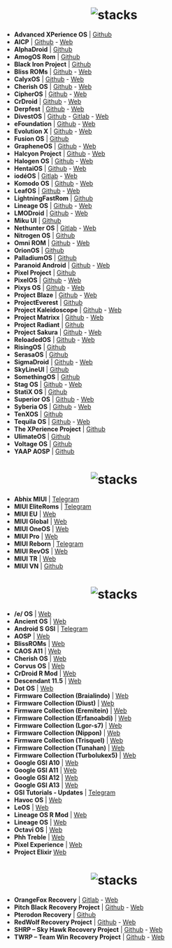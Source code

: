 <h1 align="center">
<img src="https://github.com/musabcel/android_rom_list/blob/master/doc/android_header.png?raw=true" alt="stacks"/>
</h1>

- **Advanced XPerience OS** | [Github](https://github.com/AXP-OS)
- **AICP** | [Github](https://github.com/AICP) - [Web](https://dwnld.aicp-rom.com/)
- **AlphaDroid** | [Github](https://github.com/AlphaDroid-Project)
- **AmogOS Rom** | [Github](https://github.com/AmogOS-Rom)
- **Black Iron Project** | [Github](https://github.com/Black-Iron-Project)
- **Bliss ROMs** | [Github](https://github.com/BlissRoms) - [Web](https://blissroms.com/)
- **CalyxOS** | [Github](https://github.com/CalyxOS) - [Web](https://calyxos.org/)
- **Cherish OS** | [Github](https://github.com/CherishOS) - [Web](https://cherishos.com/)
- **CipherOS** | [Github](https://github.com/CipherOS) - [Web](https://cipheros.github.io/)
- **CrDroid** | [Github](https://github.com/crdroidandroid) - [Web](https://crdroid.net/)
- **Derpfest** | [Github](https://github.com/DerpFest-AOSP) - [Web](https://derpfest.org/)
- **DivestOS** | [Github](https://github.com/divested-mobile) - [Gitlab](https://gitlab.com/divested-mobile) - [Web](https://divestos.org)
- **eFoundation** | [Github](https://github.com/e-foundation) - [Web](https://e.foundation/)
- **Evolution X** | [Github](https://github.com/Evolution-X) - [Web](https://evolution-x.org/)
- **Fusion OS** | [Github](https://github.com/Fusion-OS)
- **GrapheneOS** | [Github](https://github.com/GrapheneOS) - [Web](https://grapheneos.org/)
- **Halcyon Project** | [Github](https://github.com/halcyonproject) - [Web](https://hlcyn.co/)
- **Halogen OS** | [Github](https://github.com/halogenOS) - [Web](https://halogenos.org/)
- **HentaiOS** | [Github](https://github.com/hentaiOS) - [Web](https://downloads.hentaios.com/)
- **iodéOS** | [Gitlab](https://gitlab.com/iode/) - [Web](https://iode.tech/iodeos-en)
- **Komodo OS** | [Github](https://github.com/Komodo-OS) - [Web](https://komodo-os.my.id/)
- **LeafOS** | [Github](https://github.com/LeafOS-Project) - [Web](https://leafos.org/)
- **LightningFastRom** | [Github](https://github.com/lightningfastrom)
- **Lineage OS** | [Github](https://github.com/LineageOS) - [Web](https://lineageos.org/)
- **LMODroid** | [Github](https://github.com/LMODroid) - [Web](https://lmo.framer.website/lmodroid)
- **Miku UI** | [Github](https://github.com/Miku-UI)
- **Nethunter OS** | [Gitlab](https://gitlab.com/kalilinux/nethunter) - [Web](https://www.kali.org/docs/nethunter/)
- **Nitrogen OS** | [Github](https://github.com/nitrogen-project)
- **Omni ROM** | [Github](https://github.com/omnirom) - [Web](https://omnirom.org/)
- **OrionOS** | [Github](https://github.com/OrionOS-prjkt)
- **PalladiumOS** | [Github](https://github.com/Palladium-OS)
- **Paranoid Android** | [Github](https://github.com/AOSPA) - [Web](https://aospa.co/)
- **Pixel Project** | [Github](https://github.com/The-Pixel-Project)
- **PixelOS** | [Github](https://github.com/PixelOS-AOSP) - [Web](https://pixelos.net/)
- **Pixys OS** | [Github](https://github.com/PixysOS) - [Web](https://downloads.pixysos.com/)
- **Project Blaze** | [Github](https://github.com/ProjectBlaze) - [Web](https://www.projectblaze.in/)
- **ProjectEverest** | [Github](https://github.com/ProjectEverest)
- **Project Kaleidoscope** | [Github](https://github.com/Project-Kaleidoscope) - [Web](https://kaleidoscope.ink/)
- **Project Matrixx** | [Github](https://github.com/ProjectMatrixx) - [Web](https://www.projectmatrixx.org/)
- **Project Radiant** | [Github](https://github.com/ProjectRadiant)
- **Project Sakura** | [Github](https://github.com/ProjectSakura) - [Web](https://projectsakura.me/)
- **ReloadedOS** | [Github](https://github.com/ReloadedOS) - [Web](https://reloadedos.org/)
- **RisingOS** | [Github](https://github.com/RisingTechOSS)
- **SerasaOS** | [Github](https://github.com/SerasaOS)
- **SigmaDroid** | [Github](https://github.com/SigmaDroid-Project) - [Web](https://sigmadroid.xyz/)
- **SkyLineUI** | [Github](https://github.com/SkylineUI)
- **SomethingOS** | [Github](https://github.com/SomethingOS)
- **Stag OS** | [Github](https://github.com/StagOS) - [Web](https://stag-os.org/)
- **StatiX OS** | [Github](https://github.com/StatiXOS)
- **Superior OS** | [Github](https://github.com/SuperiorOS) - [Web](https://superioros.github.io/)
- **Syberia OS** | [Github](https://github.com/syberia-project) - [Web](https://syberiaos.com/)
- **TenXOS** | [Github](https://github.com/TenX-OS)
- **Tequila OS** | [Github](https://github.com/tequilaOS) - [Web](https://tequilaos.org/)
- **The XPerience Project** | [Github](https://github.com/TheXPerienceProject)
- **UlimateOS** | [Github](https://github.com/UltimateOS)
- **Voltage OS** | [Github](https://github.com/VoltageOS)
- **YAAP AOSP** | [Github]( https://github.com/yaap) 

<h1 align="center">
<img src="https://github.com/musabcel/android_rom_list/blob/master/doc/miui_header.png?raw=true" alt="stacks"/>
</h1>

- **Abhix MIUI** | [Telegram](https://t.me/ROGEditionUPDATES)
- **MIUI EliteRoms** | [Telegram](https://t.me/EliteDevelopmentforMi)
- **MIUI EU** | [Web](https://xiaomi.eu/community/)
- **MIUI Global** | [Web](https://c.mi.com/global/miuidownload/index)
- **MIUI OneOS** | [Web](https://sourceforge.net/projects/one-os/)
- **MIUI Pro** | [Web](https://miuipro.info/)
- **MIUI Reborn** | [Telegram](https://t.me/reborn_dll)
- **MIUI RevOS** | [Web](https://sourceforge.net/projects/revolutionos-miui/)
- **MIUI TR** | [Web](https://forum.miuitr.info/bolum/miuitr.5/)
- **MIUI VN** | [Github](https://sourceforge.net/projects/miuivn/)

<h1 align="center">
<img src="https://github.com/musabcel/android_rom_list/blob/master/doc/gsi_header.png?raw=true" alt="stacks"/>
</h1>

- **/e/ OS** | [Web](https://doc.e.foundation/how-tos/install-GSI)
- **Ancient OS** | [Web](https://sourceforge.net/projects/ancientrom/files/gsi/)
- **Android S GSI** | [Telegram](https://t.me/androidsgsi)
- **AOSP** | [Web](https://github.com/phhusson/treble_experimentations/releases)
- **BlissROMs** | [Web](https://sourceforge.net/projects/treblerom/files/BLESS11/)
- **CAOS A11** | [Web](https://sourceforge.net/projects/treblerom/files/CAOS11/)
- **Cherish OS** | [Web](https://sourceforge.net/projects/braiagsi/files/CherishOS/)
- **Corvus OS** | [Web](https://sourceforge.net/projects/tipzbuilds/files/GSIs/CorvusROM/)
- **CrDroid R Mod** | [Web](https://sourceforge.net/projects/treblerom/files/crDRom11/)
- **Descendant 11.5** | [Web](https://downloads.descendant.me/)
- **Dot OS** | [Web](https://www.droidontime.com/devices)
- **Firmware Collection (Braialindo)** | [Web](https://sourceforge.net/projects/braiagsi/files/)
- **Firmware Collection (Diust)** | [Web](https://sourceforge.net/projects/androidgsi/files/)
- **Firmware Collection (Eremitein)** | [Web](https://sourceforge.net/projects/treblerom/files/)
- **Firmware Collection (Erfanoabdi)** | [Web](https://mirrors.lolinet.com/firmware/gsi/)
- **Firmware Collection (Lgor-s7)** | [Web](https://sourceforge.net/projects/amber-gsi/files/)
- **Firmware Collection (Nippon)** | [Web](https://sourceforge.net/projects/nippongsi/files/)
- **Firmware Collection (Trisquel)** | [Web](https://sourceforge.net/projects/gsi-albus/files/)
- **Firmware Collection (Tunahan)** | [Web](https://sourceforge.net/projects/tunahan-s-builds/files/gsi/)
- **Firmware Collection (Turbolukex5)** | [Web](https://sourceforge.net/projects/expressluke-gsis/files/)
- **Google GSI A10** | [Web](https://ci.android.com/builds/branches/aosp-android10-gsi/grid?)
- **Google GSI A11** | [Web](https://ci.android.com/builds/branches/aosp-android11-gsi/grid?)
- **Google GSI A12** | [Web](https://developer.android.com/about/versions/12/gsi-release-notes#downloads)
- **Google GSI A13** | [Web](https://developer.android.com/about/versions/13/gsi-release-notes#downloads)
- **GSI Tutorials - Updates** | [Telegram](https://t.me/gsitutorials)
- **Havoc OS** | [Web](https://download.havoc-os.com/)
- **LeOS** | [Web](https://leos-gsi.de/downloads/)
- **Lineage OS R Mod** | [Web](https://sourceforge.net/projects/treblerom/files/LiR/)
- **Lineage OS** | [Web](https://sourceforge.net/projects/andyyan-gsi/files/lineage-18.x/)
- **Octavi OS** | [Web](https://downloads.octavi-os.com/?dir=GSI)
- **Phh Treble** | [Web](https://github.com/phhusson/treble_experimentations/releases)
- **Pixel Experience** | [Web](https://github.com/ponces/treble_build_pe/releases)
- **Project Elixir** [Web](https://projectelixiros.com/device/gsi)

<h1 align="center">
<img src="https://github.com/musabcel/android_rom_list/blob/master/doc/recovery_header.png?raw=true" alt="stacks"/>
</h1>

- **OrangeFox Recovery** | [Gitlab](https://gitlab.com/OrangeFox) - [Web](https://orangefox.download)
- **Pitch Black Recovery Project** | [Github](https://github.com/PitchBlackRecoveryProject) - [Web](https://pitchblackrecovery.com/)
- **Pterodon Recovery** | [Github](https://github.com/PterodonRecovery)
- **RedWolf Recovery Project** | [Github](https://github.com/RedWolfRecovery) - [Web](https://redwolfrecovery.github.io/)
- **SHRP – Sky Hawk Recovery Project** | [Github](https://github.com/SHRP) - [Web](https://skyhawkrecovery.github.io/)
- **TWRP – Team Win Recovery Project** | [Github](https://github.com/TeamWin) - [Web](https://twrp.me/)
